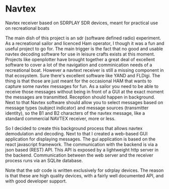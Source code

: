 # Navtex
Navtex receiver based on SDRPLAY SDR devices, meant for practical use on recreational boats


The main dish of this project is an sdr (software defined radio) experiment.
As a recreational sailor and licenced Ham operator, I though it was a fun and useful project to go for.
The main trigger is the fact that no good and usable navtex decoding software for use in leisure crafts exists at this moment.
Projects like openplotter have brought together a great deal of excellent software to cover a lot of the navigation and comminication needs of a recreational boat. However a navtext receiver is still a missing component in that ecosystem.
Sure there's excellent software like YAND and FLDigi. The thing is that those are just meant for the occasional HAM that wants to capture some navtex messages for fun.
As a sailor you need to be able to receive those messages without being in front of a GUI at the exact moment the messages are transmitted. Reception should happen in background. Next to that Navtex software should allow you to select messages based on message types (subject indicator) and message sources (transmitter identity), so the B1 and B2 characters of the navtex message, like a standard commercial NAVTEX receiver, more or less.

So I decided to create this background process that allows navtex demodulation and decoding.
Next to that I created a web-based GUI application for displaying messages. The gui application is based on the react javascript framework. The communication with the backend is via a json based (REST) API. This API is exposed by a lightweight http server in the backend. Communication between the web server and the receiver process runs via an SQLite database.

Note that the sdr code is written exclusively for sdrplay devices. The reason is that these are high quality devices, with a fairly well documented API, and with good developer support.

